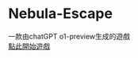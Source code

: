 # Nebula-Escape
一款由chatGPT o1-preview生成的遊戲<br>
[點此開始遊戲](https://davidhc1230.github.io/Nebula-Escape/game.html)
